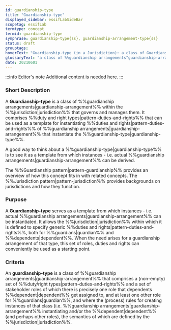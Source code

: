 ```yaml
---
id: guardianship-type
title: "Guardianship-type"
displayed_sidebar: essifLabSideBar
scopetag: essifLab
termtype: concept
termid: guardianship-type
symphrase: guardianship-type{ss}, guardianship-arrangement-type{ss}
status: draft
grouptags:
hoverText: "Guardianship-type (in a Jurisdiction): a class of Guardianship Arrangements within the Jurisdiction that governs and manages them."
glossaryText: "a class of %%guardianship arrangements^guardianship-arrangement%% within the %%jurisdiction^jurisdiction%% that governs and manages them."
date: 20210601
---
```


:::info Editor's note
Additional content is needed here.
:::
### Short Description
A **Guardianship-type** is a class of %%guardianship arrangements|guardianship-arrangement%% within the %%jurisdiction|jurisdiction%% that governs and manages them. It comprises %%duty and right types|pattern-duties-and-rights%% that can be used as a template for instantiating %%duties and rights|pattern-duties-and-rights%% of %%guardianship arrangements|guardianship-arrangement%% that instantiate the %%guardianship-type|guardianship-type%%.

A good way to think about a %%guardianship-type|guardianship-type%% is to see it as a template from which instances - i.e. actual %%guardianship arrangements|guardianship-arrangement%% can be derived.

The %%Guardianship pattern|pattern-guardianship%% provides an overview of how this concept fits in with related concepts.
The %%Jurisdiction pattern|pattern-jurisdiction%% provides backgrounds on jurisdictions and how they function.

### Purpose
A **Guardianship-type** serves as a template from which instances - i.e. actual %%guardianship arrangements|guardianship-arrangement%% can be instantiated. It allows the %%jurisdiction|jurisdiction%% within which it is defined to specify generic %%duties and rights|pattern-duties-and-rights%%, both for %%guardians|guardian%% and %%dependents|dependent%%. When the need arises for a guardianship arrangement of that type, this set of roles, duties and rights can conveniently be used as a starting point.

### Criteria
An **guardianship-type** is a class of %%guardianship arrangements|guardianship-arrangement%% that comprises a (non-empty) set of %%duty/right types|pattern-duties-and-rights%% and a set of stakeholder roles of which there is precisely one role that dependents %%dependent|dependent%% get assigned to, and at least one other role for %%guardians|guardian%%, and where the (process) rules for creating instances of that class (i.e. %%guardianship arrangements|guardianship-arrangement%% instantiating  and/or the %%dependent|dependent%% (and perhaps other roles), the semantics of which are defined by the %%jurisdiction|jurisdiction%%.
